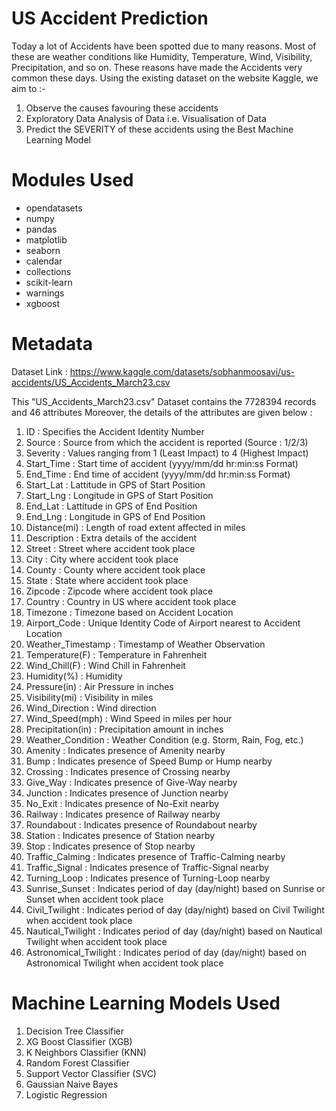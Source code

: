 # US Accident Prediction
Today a lot of Accidents have been spotted due to many reasons. Most of these are weather conditions like Humidity, Temperature, Wind, Visibility, Precipitation, and so on. These reasons have made the Accidents very common these days. Using the existing dataset on the website Kaggle, we aim to :-
1. Observe the causes favouring these accidents
2. Exploratory Data Analysis of Data i.e. Visualisation of Data
3. Predict the SEVERITY of these accidents using the Best Machine Learning Model

# Modules Used
- opendatasets
- numpy
- pandas
- matplotlib
- seaborn
- calendar
- collections
- scikit-learn
- warnings
- xgboost

# Metadata
Dataset Link : https://www.kaggle.com/datasets/sobhanmoosavi/us-accidents/US_Accidents_March23.csv

This "US_Accidents_March23.csv" Dataset contains the 7728394 records and 46 attributes
Moreover, the details of the attributes are given below :
1. ID : Specifies the Accident Identity Number
2. Source : Source from which the accident is reported (Source : 1/2/3)
3. Severity : Values ranging from 1 (Least Impact) to 4 (Highest Impact)
4. Start_Time : Start time of accident (yyyy/mm/dd hr:min:ss Format)
5. End_Time : End time of accident (yyyy/mm/dd hr:min:ss Format)
6. Start_Lat : Lattitude in GPS of Start Position
7. Start_Lng : Longitude in GPS of Start Position
8. End_Lat : Lattitude in GPS of End Position
9. End_Lng : Longitude in GPS of End Position
10. Distance(mi) : Length of road extent affected in miles
11. Description : Extra details of the accident
12. Street : Street where accident took place
13. City : City where accident took place
14. County : County where accident took place
15. State : State where accident took place
16. Zipcode : Zipcode where accident took place
17. Country : Country in US where accident took place
18. Timezone : Timezone based on Accident Location
19. Airport_Code : Unique Identity Code of Airport nearest to Accident Location
20. Weather_Timestamp : Timestamp of Weather Observation
21. Temperature(F) : Temperature in Fahrenheit
22. Wind_Chill(F) : Wind Chill in Fahrenheit
23. Humidity(%) : Humidity
24. Pressure(in) : Air Pressure in inches
25. Visibility(mi) : Visibility in miles
26. Wind_Direction : Wind direction
27. Wind_Speed(mph) : Wind Speed in miles per hour
28. Precipitation(in) : Precipitation amount in inches
29. Weather_Condition : Weather Condition (e.g. Storm, Rain, Fog, etc.) 
30. Amenity : Indicates presence of Amenity nearby
31. Bump : Indicates presence of Speed Bump or Hump nearby
32. Crossing : Indicates presence of Crossing nearby
33. Give_Way : Indicates presence of Give-Way nearby
34. Junction : Indicates presence of Junction nearby
35. No_Exit : Indicates presence of No-Exit nearby
36. Railway : Indicates presence of Railway nearby
37. Roundabout : Indicates presence of Roundabout nearby
38. Station : Indicates presence of Station nearby
39. Stop : Indicates presence of Stop nearby
40. Traffic_Calming : Indicates presence of Traffic-Calming nearby
41. Traffic_Signal : Indicates presence of Traffic-Signal nearby
42. Turning_Loop : Indicates presence of Turning-Loop nearby
43. Sunrise_Sunset : Indicates period of day (day/night) based on Sunrise or Sunset when accident took place
44. Civil_Twilight : Indicates period of day (day/night) based on Civil Twilight when accident took place 
45. Nautical_Twilight : Indicates period of day (day/night) based on Nautical Twilight when accident took place
46. Astronomical_Twilight : Indicates period of day (day/night) based on Astronomical Twilight when accident took place

# Machine Learning Models Used
1. Decision Tree Classifier
2. XG Boost Classifier (XGB)
3. K Neighbors Classifier (KNN)
4. Random Forest Classifier
5. Support Vector Classifier (SVC)
6. Gaussian Naive Bayes
7. Logistic Regression
